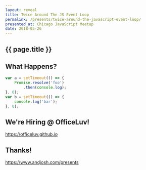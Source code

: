 ```yaml
---
layout: reveal
title: Twice Around The JS Event Loop
permalink: /presents/twice-around-the-javascript-event-loop/
presented_at: Chicago JavaScript Meetup
date: 2018-05-26
---
```


<section data-markdown>

# {{ page.title }}

</section>
<section data-markdown>

## What Happens?

```js
var a = setTimeout(() => {
    Promise.resolve('foo')
        .then(console.log);
}, 0);
var b = setTimeout(() => {
    console.log('bar');
}, 0);
```

</section>
<section data-markdown>

## We're Hiring @ OfficeLuv!

https://officeluv.github.io

</section>
<section data-markdown>

## Thanks!

https://www.andjosh.com/presents

</section>
